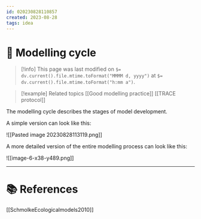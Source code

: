 ```yaml
---
id: 020230828110857  
created: 2023-08-28 
tags: idea
---
```

# 📎 Modelling cycle

> [!info]
> This page was last modified on `$= dv.current().file.mtime.toFormat("MMMM d, yyyy")` at `$= dv.current().file.mtime.toFormat("h:mm a")`.

> [!example] Related topics
>  [[Good modelling practice]]
>  [[TRACE protocol]]

The modelling cycle describes the stages of model development.

A simple version can look like this:

![[Pasted image 20230828113119.png]]

A more detailed version of the entire modelling process can look like this:

![[image-6-x38-y489.png]]

---
# 📚 References

[[SchmolkeEcologicalmodels2010]]